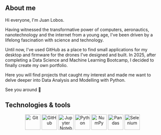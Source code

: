 ## About me

Hi everyone, I'm Juan Lobos.

Having witnessed the transformative power of computers, aeronautics, nanotechnology and the internet from a young age, I've been driven by a lifelong fascination with science and technology.

Until now, I've used GitHub as a place to find small applications for my desktop and firmware for the drones I've designed and built.
In 2025, after completing a Data Science and Machine Learning Bootcamp, I decided to finally create my own portfolio.

Here you will find projects that caught my interest and made me want to delve deeper into Data Analysis and Modelling with Python.

See you around 👋

## Technologies & tools

<div align="center">
	<img width="50" src="https://raw.githubusercontent.com/marwin1991/profile-technology-icons/refs/heads/main/icons/git.png" alt="Git" title="Git"/>
	<img width="50" src="https://raw.githubusercontent.com/marwin1991/profile-technology-icons/refs/heads/main/icons/github.png" alt="GitHub" title="GitHub"/>
	<img width="50" src="https://raw.githubusercontent.com/marwin1991/profile-technology-icons/refs/heads/main/icons/jupyter_notebook.png" alt="Jupyter Notebook" title="Jupyter Notebook"/>
	<img width="50" src="https://raw.githubusercontent.com/marwin1991/profile-technology-icons/refs/heads/main/icons/python.png" alt="Python" title="Python"/>
	<img width="50" src="https://raw.githubusercontent.com/marwin1991/profile-technology-icons/refs/heads/main/icons/numpy.png" alt="NumPy" title="NumPy"/>
	<img width="50" src="https://raw.githubusercontent.com/marwin1991/profile-technology-icons/refs/heads/main/icons/pandas.png" alt="Pandas" title="Pandas"/>
	<img width="50" src="https://raw.githubusercontent.com/marwin1991/profile-technology-icons/refs/heads/main/icons/selenium.png" alt="Selenium" title="Selenium"/>
</div>

<!--
**Juan-LobosMartin/Juan-LobosMartin** is a ✨ _special_ ✨ repository because its `README.md` (this file) appears on your GitHub profile.

Here are some ideas to get you started:

- 🔭 I’m currently working on ...
- 🌱 I’m currently learning ...
- 👯 I’m looking to collaborate on ...
- 🤔 I’m looking for help with ...
- 💬 Ask me about ...
- 📫 How to reach me: ...
- 😄 Pronouns: ...
- ⚡ Fun fact: ...
-->
